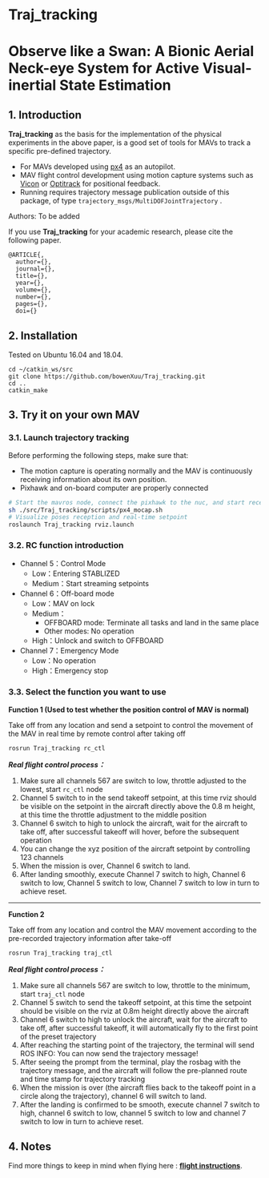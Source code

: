 # Traj_tracking

# Observe like a Swan: A Bionic Aerial Neck-eye System for Active Visual-inertial State Estimation

## 1. Introduction
**Traj_tracking** as the basis for the implementation of the physical experiments in the above paper, is a good set of tools for MAVs to track a specific pre-defined trajectory.
- For MAVs developed using [px4](https://docs.px4.io/main/en/) as an autopilot.
- MAV flight control development using motion capture systems such as [Vicon](https://www.vicon.com/software/tracker/) or [Optitrack](https://optitrack.com/software/motive/) for positional feedback.
- Running requires trajectory message publication outside of this package, of type `trajectory_msgs/MultiDOFJointTrajectory`
.

Authors: To be added

If you use **Traj_tracking** for your academic research, please cite the following paper.
```
@ARTICLE{,  
  author={},  
  journal={},  
  title={},   
  year={},  
  volume={},  
  number={},  
  pages={},  
  doi={}
```



## 2. Installation
Tested on Ubuntu 16.04 and 18.04.

```
cd ~/catkin_ws/src
git clone https://github.com/bowenXuu/Traj_tracking.git
cd ..
catkin_make
```

## 3. Try it on your own MAV

### 3.1. Launch trajectory tracking
Before performing the following steps, make sure that:
- The motion capture is operating normally and the MAV is continuously receiving information about its own position.
- Pixhawk and on-board computer are properly connected
```bash
# Start the mavros node, connect the pixhawk to the nuc, and start receiving motion capture poses.
sh ./src/Traj_tracking/scripts/px4_mocap.sh
# Visualize poses reception and real-time setpoint
roslaunch Traj_tracking rviz.launch
```

### 3.2. RC function introduction

- Channel 5：Control Mode
  - Low：Entering STABLIZED
  - Medium：Start streaming setpoints
- Channel 6：Off-board mode
  - Low：MAV on lock
  - Medium：
    - OFFBOARD mode: Terminate all tasks and land in the same place
    - Other modes: No operation
  - High：Unlock and switch to OFFBOARD
- Channel 7：Emergency Mode
  - Low：No operation
  - High：Emergency stop

### 3.3. Select the function you want to use
**Function 1 (Used to test whether the position control of MAV is normal)**

Take off from any location and send a setpoint to control the movement of the MAV in real time by remote control after taking off
```bash
rosrun Traj_tracking rc_ctl
```
***Real flight control process：***
1. Make sure all channels 567 are switch to low, throttle adjusted to the lowest, start `rc_ctl` node
2. Channel 5 switch to in the send takeoff setpoint, at this time rviz should be visible on the setpoint in the aircraft directly above the 0.8 m height, at this time the throttle adjustment to the middle position
3. Channel 6 switch to high to unlock the aircraft, wait for the aircraft to take off, after successful takeoff will hover, before the subsequent operation
4. You can change the xyz position of the aircraft setpoint by controlling 123 channels
5. When the mission is over, Channel 6 switch to land.
6. After landing smoothly, execute Channel 7 switch to high, Channel 6 switch to low, Channel 5 switch to low, Channel 7 switch to low in turn to achieve reset.
---
**Function 2**

Take off from any location and control the MAV movement according to the pre-recorded trajectory information after take-off
```bash
rosrun Traj_tracking traj_ctl
```
***Real flight control process：***
1. Make sure all channels 567 are switch to low, throttle to the minimum, start `traj_ctl` node
2. Channel 5 switch to send the takeoff setpoint, at this time the setpoint should be visible on the rviz at 0.8m height directly above the aircraft
3. Channel 6 switch to high to unlock the aircraft, wait for the aircraft to take off, after successful takeoff, it will automatically fly to the first point of the preset trajectory
4. After reaching the starting point of the trajectory, the terminal will send ROS INFO: You can now send the trajectory message!
5. After seeing the prompt from the terminal, play the rosbag with the trajectory message, and the aircraft will follow the pre-planned route and time stamp for trajectory tracking
6. When the mission is over (the aircraft flies back to the takeoff point in a circle along the trajectory), channel 6 will switch to land.
7. After the landing is confirmed to be smooth, execute channel 7 switch to high, channel 6 switch to low, channel 5 switch to low and channel 7 switch to low in turn to achieve reset.

## 4. Notes
Find more things to keep in mind when flying here : **[flight instructions](./doc/NOTE.md)**.